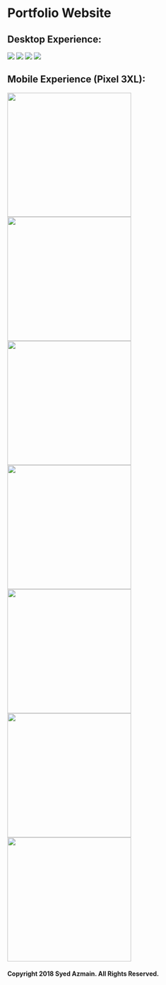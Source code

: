 # Portfolio Website
## Desktop Experience:
![](/images/page1.PNG)
![](/images/page2.PNG)
![](/images/page3.PNG)
![](/images/page3.PNG)

## Mobile Experience (Pixel 3XL):
<img src='/images/mpage1.png' width=280/> <img src='/images/mpage2.png' width=280/> <img src='/images/mpage3.png' width=280/> <img src='/images/mpage4.png' width=280/> <img src='/images/mpage5.png' width=280/> <img src='/images/mpage6.png' width=280/> <img src='/images/mpage7.png' width=280/>
#### Copyright 2018 Syed Azmain. All Rights Reserved.
